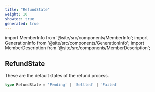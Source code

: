 ```yaml
---
title: "RefundState"
weight: 10
showtoc: true
generated: true
---
```

<!-- This file was generated from the Vendure source. Do not modify. Instead, re-run the "docs:build" script -->
import MemberInfo from '@site/src/components/MemberInfo';
import GenerationInfo from '@site/src/components/GenerationInfo';
import MemberDescription from '@site/src/components/MemberDescription';


## RefundState

<GenerationInfo sourceFile="packages/core/src/service/helpers/refund-state-machine/refund-state.ts" sourceLine="13" packageName="@vendure/core" />

These are the default states of the refund process.

```ts title="Signature"
type RefundState = 'Pending' | 'Settled' | 'Failed'
```

